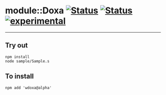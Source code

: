 
# module::Doxa [![Status](https://circleci.com/gh/Wandalen/wDoxa.svg?style=shield)](https://img.shields.io/circleci/build/github/Wandalen/wDoxa?label=Test&logo=Test) [![Status](https://github.com/Wandalen/wDoxa/workflows/Test/badge.svg)](https://github.com/Wandalen/wDoxa/actions?query=workflow%3ATest) [![experimental](https://img.shields.io/badge/stability-experimental-orange.svg)](https://github.com/emersion/stability-badges#experimental)

___

## Try out
```
npm install
node sample/Sample.s
```

## To install
```
npm add 'wdoxa@alpha'
```

